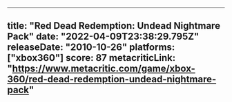 
---
title: "Red Dead Redemption: Undead Nightmare Pack"
date: "2022-04-09T23:38:29.795Z"
releaseDate: "2010-10-26"
platforms: ["xbox360"]
score: 87
metacriticLink: "https://www.metacritic.com/game/xbox-360/red-dead-redemption-undead-nightmare-pack"
---
